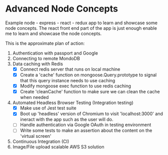 # Advanced Node Concepts
Example node - express - react - redux app to learn and showcase some node concepts. The react front end part of the app is just enough enable me to learn and showcase the node concepts. 

This is the approximate plan of action:
1. Authentication with passport and Google
2. Connecting to remote MondoDB
3.  Data caching with Redis
    - [x] Connect redis server that runs on local machine
    - [x] Create a 'cache' function on mongoose.Query.prototype to signal that this query instance needs to use caching
    - [x] Modify mongoose exec function to use redis caching
    - [x] Create 'cleanCache' function to make sure we can clean the cache when needed
4. Automated Headless Browser Testing (Integration testing)
    - [x] Make use of Jest test suite
    - [x] Boot up 'headless' version of Chromium to visit 'localhost:3000' and ineract with the app such as the user will do.
    - [ ] Handle authentication via Google OAuth in testing environment
    - [ ] Write some tests to make an assertion about the content on the 'virtual screen'
5. Continuous Integration (CI)
6. Image/File upload scalable AWS S3 solution 
